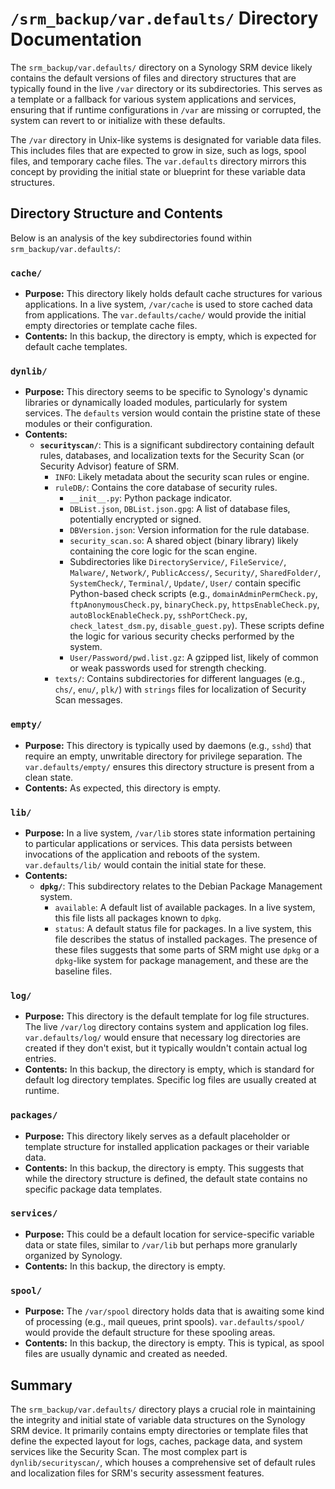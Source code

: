 # `/srm_backup/var.defaults/` Directory Documentation

The `srm_backup/var.defaults/` directory on a Synology SRM device likely contains the default versions of files and directory structures that are typically found in the live `/var` directory or its subdirectories. This serves as a template or a fallback for various system applications and services, ensuring that if runtime configurations in `/var` are missing or corrupted, the system can revert to or initialize with these defaults.

The `/var` directory in Unix-like systems is designated for variable data files. This includes files that are expected to grow in size, such as logs, spool files, and temporary cache files. The `var.defaults` directory mirrors this concept by providing the initial state or blueprint for these variable data structures.

## Directory Structure and Contents

Below is an analysis of the key subdirectories found within `srm_backup/var.defaults/`:

### `cache/`

*   **Purpose:** This directory likely holds default cache structures for various applications. In a live system, `/var/cache` is used to store cached data from applications. The `var.defaults/cache/` would provide the initial empty directories or template cache files.
*   **Contents:** In this backup, the directory is empty, which is expected for default cache templates.

### `dynlib/`

*   **Purpose:** This directory seems to be specific to Synology's dynamic libraries or dynamically loaded modules, particularly for system services. The `defaults` version would contain the pristine state of these modules or their configuration.
*   **Contents:**
    *   **`securityscan/`**: This is a significant subdirectory containing default rules, databases, and localization texts for the Security Scan (or Security Advisor) feature of SRM.
        *   `INFO`: Likely metadata about the security scan rules or engine.
        *   `ruleDB/`: Contains the core database of security rules.
            *   `__init__.py`: Python package indicator.
            *   `DBList.json`, `DBList.json.gpg`: A list of database files, potentially encrypted or signed.
            *   `DBVersion.json`: Version information for the rule database.
            *   `security_scan.so`: A shared object (binary library) likely containing the core logic for the scan engine.
            *   Subdirectories like `DirectoryService/`, `FileService/`, `Malware/`, `Network/`, `PublicAccess/`, `Security/`, `SharedFolder/`, `SystemCheck/`, `Terminal/`, `Update/`, `User/` contain specific Python-based check scripts (e.g., `domainAdminPermCheck.py`, `ftpAnonymousCheck.py`, `binaryCheck.py`, `httpsEnableCheck.py`, `autoBlockEnableCheck.py`, `sshPortCheck.py`, `check_latest_dsm.py`, `disable_guest.py`). These scripts define the logic for various security checks performed by the system.
            *   `User/Password/pwd.list.gz`: A gzipped list, likely of common or weak passwords used for strength checking.
        *   `texts/`: Contains subdirectories for different languages (e.g., `chs/`, `enu/`, `plk/`) with `strings` files for localization of Security Scan messages.

### `empty/`

*   **Purpose:** This directory is typically used by daemons (e.g., `sshd`) that require an empty, unwritable directory for privilege separation. The `var.defaults/empty/` ensures this directory structure is present from a clean state.
*   **Contents:** As expected, this directory is empty.

### `lib/`

*   **Purpose:** In a live system, `/var/lib` stores state information pertaining to particular applications or services. This data persists between invocations of the application and reboots of the system. `var.defaults/lib/` would contain the initial state for these.
*   **Contents:**
    *   **`dpkg/`**: This subdirectory relates to the Debian Package Management system.
        *   `available`: A default list of available packages. In a live system, this file lists all packages known to `dpkg`.
        *   `status`: A default status file for packages. In a live system, this file describes the status of installed packages.
        The presence of these files suggests that some parts of SRM might use `dpkg` or a `dpkg`-like system for package management, and these are the baseline files.

### `log/`

*   **Purpose:** This directory is the default template for log file structures. The live `/var/log` directory contains system and application log files. `var.defaults/log/` would ensure that necessary log directories are created if they don't exist, but it typically wouldn't contain actual log entries.
*   **Contents:** In this backup, the directory is empty, which is standard for default log directory templates. Specific log files are usually created at runtime.

### `packages/`

*   **Purpose:** This directory likely serves as a default placeholder or template structure for installed application packages or their variable data.
*   **Contents:** In this backup, the directory is empty. This suggests that while the directory structure is defined, the default state contains no specific package data templates.

### `services/`

*   **Purpose:** This could be a default location for service-specific variable data or state files, similar to `/var/lib` but perhaps more granularly organized by Synology.
*   **Contents:** In this backup, the directory is empty.

### `spool/`

*   **Purpose:** The `/var/spool` directory holds data that is awaiting some kind of processing (e.g., mail queues, print spools). `var.defaults/spool/` would provide the default structure for these spooling areas.
*   **Contents:** In this backup, the directory is empty. This is typical, as spool files are usually dynamic and created as needed.

## Summary

The `srm_backup/var.defaults/` directory plays a crucial role in maintaining the integrity and initial state of variable data structures on the Synology SRM device. It primarily contains empty directories or template files that define the expected layout for logs, caches, package data, and system services like the Security Scan. The most complex part is `dynlib/securityscan/`, which houses a comprehensive set of default rules and localization files for SRM's security assessment features.